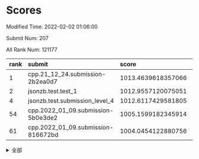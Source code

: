 # Scores

Modified Time: 2022-02-02 01:06:00

Submit Num: 207

All Rank Num: 121177

| rank |               submit               |       score        |       sigma        | pk_num |
| :--- | :--------------------------------- | :----------------- | :----------------- | :----- |
| 1    | cpp.21_12_24.submission-2b2ea0d7   | 1013.4639618357066 | 0.7972727225935436 | 2340   |
| 2    | jsonzb.test.test_1                 | 1012.9557120075051 | 0.8083376233182105 | 2340   |
| 4    | jsonzb.test.submission_level_4     | 1012.6117429581805 | 0.8193246583007031 | 2343   |
| 54   | cpp.2022_01_09.submission-5b0e3de2 | 1005.1599182345914 | 0.7062316873354442 | 2339   |
| 61   | cpp.2022_01_09.submission-816672bd | 1004.0454122880756 | 0.7276733103052964 | 2341   |


<details>
<summary>全部</summary>

| rank |                 submit                 |       score        |       sigma        | pk_num |
| :--- | :------------------------------------- | :----------------- | :----------------- | :----- |
| 1    | cpp.21_12_24.submission-2b2ea0d7       | 1013.4639618357066 | 0.7972727225935436 | 2340   |
| 2    | jsonzb.test.test_1                     | 1012.9557120075051 | 0.8083376233182105 | 2340   |
| 3    | gobigger.level_3.submission_level_3_25 | 1012.6174116081719 | 0.8079341135519859 | 2338   |
| 4    | jsonzb.test.submission_level_4         | 1012.6117429581805 | 0.8193246583007031 | 2343   |
| 5    | gobigger.level_3.submission_level_3_18 | 1011.7074291376042 | 0.78611123785739   | 2345   |
| 6    | gobigger.level_3.submission_level_3_24 | 1011.6481805431914 | 0.7681038228027911 | 2341   |
| 7    | gobigger.level_3.submission_level_3_13 | 1011.6298794998445 | 0.7845013215208814 | 2340   |
| 8    | gobigger.level_3.submission_level_3_26 | 1011.2031610992133 | 0.7532819889216116 | 2344   |
| 9    | gobigger.level_3.submission_level_3_17 | 1011.1734186216224 | 0.7585398906125734 | 2342   |
| 10   | gobigger.level_3.submission_level_3_40 | 1011.007208861295  | 0.7793201728906309 | 2345   |
| 11   | gobigger.level_3.submission_level_3_12 | 1010.8916657118289 | 0.7592232494610758 | 2341   |
| 12   | gobigger.level_3.submission_level_3_49 | 1010.8726774252821 | 0.7697213909282763 | 2344   |
| 13   | gobigger.level_3.submission_level_3_36 | 1010.8366303113999 | 0.780479401853713  | 2340   |
| 14   | gobigger.level_3.submission_level_3_44 | 1010.5457619489205 | 0.7807214525282177 | 2342   |
| 15   | gobigger.level_3.submission_level_3_39 | 1010.5073084565345 | 0.7725702604076348 | 2348   |
| 16   | gobigger.level_3.submission_level_3_43 | 1010.3689008390538 | 0.7620319395394364 | 2341   |
| 17   | gobigger.level_3.submission_level_3_23 | 1010.3674167511225 | 0.7723111008589202 | 2342   |
| 18   | gobigger.level_3.submission_level_3_7  | 1010.2242750720562 | 0.7764970522145559 | 2344   |
| 19   | gobigger.level_3.submission_level_3_14 | 1010.207955743872  | 0.7590360302405854 | 2340   |
| 20   | gobigger.level_3.submission_level_3_31 | 1010.1628274024174 | 0.7481973059494705 | 2346   |
| 21   | gobigger.level_3.submission_level_3_5  | 1010.0832715976236 | 0.7760676594640534 | 2339   |
| 22   | gobigger.level_3.submission_level_3_2  | 1010.0254796994029 | 0.7739273298477481 | 2338   |
| 23   | gobigger.level_3.submission_level_3_37 | 1009.9435624590965 | 0.7576237013512197 | 2343   |
| 24   | gobigger.level_3.submission_level_3_48 | 1009.8661456419092 | 0.7794439262079189 | 2340   |
| 25   | gobigger.level_3.submission_level_3_15 | 1009.8262083962148 | 0.7651592081768738 | 2343   |
| 26   | gobigger.level_3.submission_level_3_19 | 1009.6920266323037 | 0.7613951031619497 | 2340   |
| 27   | gobigger.level_3.submission_level_3_16 | 1009.6652930144589 | 0.7389557069192536 | 2343   |
| 28   | gobigger.level_3.submission_level_3_32 | 1009.6151879088617 | 0.7638493661440562 | 2341   |
| 29   | gobigger.level_3.submission_level_3_45 | 1009.5553818594218 | 0.755306038287616  | 2337   |
| 30   | gobigger.level_3.submission_level_3_0  | 1009.541445133374  | 0.7459900948830575 | 2341   |
| 31   | gobigger.level_3.submission_level_3_27 | 1009.5194076591054 | 0.7490983087435018 | 2340   |
| 32   | gobigger.level_3.submission_level_3_8  | 1009.4996955494154 | 0.7477487158254369 | 2344   |
| 33   | gobigger.level_3.submission_level_3_33 | 1009.471742832423  | 0.7485854461887871 | 2332   |
| 34   | gobigger.level_3.submission_level_3_10 | 1009.4711653661426 | 0.7498016532277713 | 2344   |
| 35   | gobigger.level_3.submission_level_3_42 | 1009.3973516679864 | 0.7475181043733256 | 2343   |
| 36   | gobigger.level_3.submission_level_3_11 | 1009.2678838356414 | 0.744333618940051  | 2344   |
| 37   | gobigger.level_3.submission_level_3_38 | 1009.2254797170083 | 0.7692415676862524 | 2342   |
| 38   | gobigger.level_3.submission_level_3_29 | 1009.2219245418839 | 0.7349645701827622 | 2342   |
| 39   | gobigger.level_3.submission_level_3_21 | 1009.2196521024856 | 0.7536910249106049 | 2340   |
| 40   | gobigger.level_3.submission_level_3_41 | 1009.1821358513974 | 0.7514687186864071 | 2346   |
| 41   | gobigger.level_3.submission_level_3_4  | 1009.1121645671959 | 0.7344526006056057 | 2346   |
| 42   | gobigger.level_3.submission_level_3_20 | 1009.1111492828786 | 0.7495907782970194 | 2344   |
| 43   | gobigger.level_3.submission_level_3_46 | 1009.1046216924605 | 0.7690342662320613 | 2340   |
| 44   | gobigger.level_3.submission_level_3_1  | 1009.0643570942052 | 0.7433140958983487 | 2344   |
| 45   | gobigger.level_3.submission_level_3_47 | 1008.9886775723654 | 0.7558440181020428 | 2346   |
| 46   | gobigger.level_3.submission_level_3_30 | 1008.9765965023984 | 0.7400385511293661 | 2341   |
| 47   | gobigger.level_3.submission_level_3_28 | 1008.8755296053282 | 0.7430474462855657 | 2342   |
| 48   | gobigger.level_3.submission_level_3_22 | 1008.8579479993806 | 0.7395693374608512 | 2342   |
| 49   | gobigger.level_3.submission_level_3_34 | 1008.7498269904708 | 0.7528780405915089 | 2342   |
| 50   | gobigger.level_3.submission_level_3_35 | 1008.6648724147769 | 0.7577742498916545 | 2346   |
| 51   | gobigger.level_3.submission_level_3_3  | 1008.4507337043373 | 0.7553026730413122 | 2347   |
| 52   | gobigger.level_3.submission_level_3_9  | 1008.4186646699101 | 0.7508796829494967 | 2346   |
| 53   | gobigger.level_3.submission_level_3_6  | 1008.402458497821  | 0.7460491292834311 | 2344   |
| 54   | cpp.2022_01_09.submission-5b0e3de2     | 1005.1599182345914 | 0.7062316873354442 | 2339   |
| 55   | gobigger.level_1.submission_level_1_1  | 1004.5579150248619 | 0.7173949015894303 | 2343   |
| 56   | gobigger.level_1.submission_level_1_27 | 1004.2116560233659 | 0.7250472497201371 | 2343   |
| 57   | gobigger.level_1.submission_level_1_47 | 1004.1774187228572 | 0.7191018696144033 | 2342   |
| 58   | gobigger.level_1.submission_level_1_40 | 1004.0998011048399 | 0.7234532708200107 | 2341   |
| 59   | gobigger.level_1.submission_level_1_21 | 1004.093981315102  | 0.7198824305551808 | 2343   |
| 60   | gobigger.level_1.submission_level_1_39 | 1004.0561215663565 | 0.7242684506048513 | 2342   |
| 61   | cpp.2022_01_09.submission-816672bd     | 1004.0454122880756 | 0.7276733103052964 | 2341   |
| 62   | gobigger.level_1.submission_level_1_36 | 1004.0242696271167 | 0.721534269479514  | 2339   |
| 63   | gobigger.level_1.submission_level_1_18 | 1004.0044392431224 | 0.7137985801621648 | 2341   |
| 64   | gobigger.level_1.submission_level_1_44 | 1003.980741356831  | 0.7123609113975761 | 2336   |
| 65   | gobigger.level_1.submission_level_1_41 | 1003.9514935114705 | 0.720429745567846  | 2344   |
| 66   | gobigger.level_1.submission_level_1_10 | 1003.8284359033295 | 0.7186124755746047 | 2341   |
| 67   | gobigger.level_1.submission_level_1_34 | 1003.8017568110384 | 0.7221372532893722 | 2340   |
| 68   | gobigger.level_1.submission_level_1_22 | 1003.7365027147104 | 0.7285131241720615 | 2340   |
| 69   | gobigger.level_1.submission_level_1_37 | 1003.6745790068505 | 0.7172040211451537 | 2344   |
| 70   | gobigger.level_1.submission_level_1_25 | 1003.6534210329835 | 0.7323601117486711 | 2346   |
| 71   | gobigger.level_1.submission_level_1_23 | 1003.6207156635124 | 0.7126332523110211 | 2340   |
| 72   | gobigger.level_1.submission_level_1_49 | 1003.5529589181633 | 0.702963185753685  | 2343   |
| 73   | gobigger.level_1.submission_level_1_2  | 1003.5446628467637 | 0.7138215656816682 | 2338   |
| 74   | gobigger.level_1.submission_level_1_46 | 1003.5435556116627 | 0.7130109650060245 | 2348   |
| 75   | gobigger.level_1.submission_level_1_16 | 1003.5291545831325 | 0.7178524152375434 | 2338   |
| 76   | gobigger.level_1.submission_level_1_3  | 1003.4513128500923 | 0.7122820069459822 | 2338   |
| 77   | gobigger.level_1.submission_level_1_24 | 1003.4304777184435 | 0.7140443585721288 | 2344   |
| 78   | gobigger.level_1.submission_level_1_42 | 1003.4261050434787 | 0.7086121381706962 | 2348   |
| 79   | gobigger.level_1.submission_level_1_30 | 1003.4103879541879 | 0.7158620359431287 | 2346   |
| 80   | gobigger.level_1.submission_level_1_5  | 1003.3740506205295 | 0.7174553612187307 | 2340   |
| 81   | gobigger.level_1.submission_level_1_29 | 1003.3707501888161 | 0.7195021779360055 | 2338   |
| 82   | gobigger.level_1.submission_level_1_38 | 1003.3678278625993 | 0.7205208424054127 | 2343   |
| 83   | gobigger.level_1.submission_level_1_13 | 1003.3635746659717 | 0.710070341997252  | 2339   |
| 84   | gobigger.level_1.submission_level_1_32 | 1003.2985481873563 | 0.7095163787265727 | 2342   |
| 85   | gobigger.level_1.submission_level_1_43 | 1003.2979023979636 | 0.7062053938677542 | 2339   |
| 86   | gobigger.level_1.submission_level_1_26 | 1003.1342282238375 | 0.7175892377680482 | 2341   |
| 87   | gobigger.level_1.submission_level_1_45 | 1003.0962843249581 | 0.7098125452522754 | 2341   |
| 88   | gobigger.level_1.submission_level_1_7  | 1003.0759491810378 | 0.7168149577415905 | 2341   |
| 89   | gobigger.level_1.submission_level_1_12 | 1003.0688004404744 | 0.707301989490459  | 2348   |
| 90   | gobigger.level_1.submission_level_1_48 | 1003.0360562157808 | 0.7280149193355967 | 2343   |
| 91   | gobigger.level_1.submission_level_1_6  | 1003.0105170129192 | 0.7108765710090713 | 2344   |
| 92   | gobigger.level_1.submission_level_1_15 | 1003.004037475573  | 0.7216351781321684 | 2342   |
| 93   | gobigger.level_1.submission_level_1_19 | 1002.9969021068799 | 0.706566881361764  | 2342   |
| 94   | gobigger.level_1.submission_level_1_9  | 1002.9542765419975 | 0.7184648510211807 | 2342   |
| 95   | gobigger.level_1.submission_level_1_35 | 1002.8694387425512 | 0.719344614593607  | 2337   |
| 96   | gobigger.level_1.submission_level_1_14 | 1002.8131432513342 | 0.7328026851570766 | 2343   |
| 97   | gobigger.level_1.submission_level_1_4  | 1002.704861547456  | 0.7047061991511332 | 2342   |
| 98   | gobigger.level_1.submission_level_1_31 | 1002.6384188257442 | 0.7205328554270378 | 2344   |
| 99   | gobigger.level_1.submission_level_1_0  | 1002.6370993769103 | 0.7096127193571283 | 2344   |
| 100  | gobigger.level_1.submission_level_1_8  | 1002.6007900224704 | 0.7014589812393751 | 2342   |
| 101  | gobigger.level_1.submission_level_1_17 | 1002.4724205558135 | 0.7127807507832925 | 2342   |
| 102  | gobigger.level_1.submission_level_1_11 | 1002.158870363491  | 0.7066496980803368 | 2338   |
| 103  | gobigger.level_1.submission_level_1_33 | 1002.0322833492115 | 0.7127026210059748 | 2339   |
| 104  | gobigger.level_1.submission_level_1_28 | 1001.8860377607024 | 0.7143517891928686 | 2346   |
| 105  | gobigger.level_1.submission_level_1_20 | 1001.7012632318027 | 0.7098878048648939 | 2344   |
| 106  | gobigger.random.submission_random_32   | 997.92688106734    | 0.7079037010081307 | 2339   |
| 107  | gobigger.random.submission_random_1    | 997.067489059299   | 0.703936710714375  | 2345   |
| 108  | gobigger.random.submission_random_36   | 997.0063611214115  | 0.6997248239504459 | 2341   |
| 109  | gobigger.random.submission_random_14   | 996.9478600352627  | 0.7088350238271367 | 2345   |
| 110  | gobigger.random.submission_random_49   | 996.9474847674799  | 0.7115430400410838 | 2344   |
| 111  | gobigger.random.submission_random_47   | 996.8596236297788  | 0.7071048683325014 | 2342   |
| 112  | gobigger.random.submission_random_46   | 996.85576805321    | 0.7179691953981269 | 2333   |
| 113  | gobigger.random.submission_random_24   | 996.8107654850506  | 0.6988032282973458 | 2341   |
| 114  | gobigger.random.submission_random_4    | 996.7422756044327  | 0.7120482083036879 | 2341   |
| 115  | gobigger.random.submission_random_26   | 996.7135161093807  | 0.7065305533229332 | 2341   |
| 116  | gobigger.random.submission_random_43   | 996.6951470385599  | 0.6996646330717287 | 2342   |
| 117  | gobigger.random.submission_random_42   | 996.6856145940752  | 0.7088513472008111 | 2344   |
| 118  | gobigger.random.submission_random_40   | 996.5653103536888  | 0.7181929540066594 | 2337   |
| 119  | gobigger.random.submission_random_10   | 996.4638570723258  | 0.7136272772810283 | 2341   |
| 120  | gobigger.random.submission_random_0    | 996.4021186877662  | 0.6994728290374383 | 2339   |
| 121  | gobigger.random.submission_random_29   | 996.352111162976   | 0.7089978330254016 | 2340   |
| 122  | gobigger.random.submission_random_33   | 996.3490895410479  | 0.7028702346460108 | 2341   |
| 123  | gobigger.random.submission_random_23   | 996.1827865156993  | 0.7116556323492644 | 2344   |
| 124  | gobigger.random.submission_random_7    | 996.1338406896484  | 0.7094150228188302 | 2342   |
| 125  | gobigger.random.submission_random_34   | 996.040611551669   | 0.7132067598572321 | 2337   |
| 126  | gobigger.random.submission_random_39   | 995.9710600978354  | 0.7022968057380206 | 2340   |
| 127  | gobigger.random.submission_random_20   | 995.9595683606188  | 0.7126832599650296 | 2340   |
| 128  | gobigger.random.submission_random_41   | 995.926363272203   | 0.7113889319473989 | 2342   |
| 129  | gobigger.random.submission_random_22   | 995.9104058946895  | 0.7278822264384758 | 2342   |
| 130  | gobigger.random.submission_random_18   | 995.9090448868812  | 0.7195151156718038 | 2342   |
| 131  | gobigger.random.submission_random_5    | 995.9080626824995  | 0.7186866893892092 | 2336   |
| 132  | gobigger.random.submission_random_44   | 995.8988591506086  | 0.7236806573128285 | 2346   |
| 133  | gobigger.random.submission_random_28   | 995.7972835514645  | 0.7105986313394794 | 2337   |
| 134  | gobigger.random.submission_random_15   | 995.7816960206762  | 0.7218608529764943 | 2337   |
| 135  | gobigger.random.submission_random_12   | 995.7164064983263  | 0.7058125843993386 | 2341   |
| 136  | gobigger.random.submission_random_27   | 995.7081133290544  | 0.6999567392468637 | 2343   |
| 137  | gobigger.random.submission_random_19   | 995.6453687210334  | 0.7044286391621208 | 2341   |
| 138  | gobigger.random.submission_random_11   | 995.6178299935972  | 0.6996244692428157 | 2339   |
| 139  | gobigger.random.submission_random_48   | 995.6017240430095  | 0.7179328564418985 | 2334   |
| 140  | gobigger.random.submission_random_37   | 995.5865641902844  | 0.7112535466317326 | 2339   |
| 141  | gobigger.random.submission_random_45   | 995.371799859955   | 0.7227145431068042 | 2342   |
| 142  | gobigger.random.submission_random_35   | 995.3552413013402  | 0.7082278489248416 | 2345   |
| 143  | gobigger.random.submission_random_17   | 995.2169353720918  | 0.7239672412016539 | 2342   |
| 144  | gobigger.random.submission_random_2    | 995.2156254310516  | 0.7230956683667034 | 2345   |
| 145  | gobigger.random.submission_random_38   | 995.2121812753354  | 0.7134010099421841 | 2339   |
| 146  | gobigger.random.submission_random_6    | 995.1744457464008  | 0.7091854745190667 | 2341   |
| 147  | gobigger.random.submission_random_8    | 995.1080104259728  | 0.7215030197793791 | 2343   |
| 148  | gobigger.random.submission_random_16   | 994.8981048813829  | 0.7195687333351168 | 2340   |
| 149  | gobigger.random.submission_random_31   | 994.8963545036466  | 0.7084487052565575 | 2340   |
| 150  | gobigger.random.submission_random_9    | 994.8680118461731  | 0.7254213208775141 | 2338   |
| 151  | gobigger.random.submission_random_30   | 994.6167130114513  | 0.7397207507993486 | 2342   |
| 152  | gobigger.random.submission_random_3    | 994.5567427628206  | 0.7235464048537018 | 2347   |
| 153  | gobigger.random.submission_random_25   | 994.5454404607004  | 0.7092801849435666 | 2342   |
| 154  | gobigger.random.submission_random_13   | 994.44946580276    | 0.7232799235644533 | 2342   |
| 155  | gobigger.random.submission_random_21   | 994.2238443837211  | 0.7028143611172581 | 2341   |
| 156  | gobigger.level_2.submission_level_2_27 | 994.1989810866058  | 0.73695532655058   | 2343   |
| 157  | gobigger.level_2.submission_level_2_49 | 993.9477524131831  | 0.7404079940025106 | 2343   |
| 158  | gobigger.level_2.submission_level_2_39 | 993.7132526940458  | 0.7333644189707474 | 2345   |
| 159  | gobigger.level_2.submission_level_2_25 | 993.3925295043258  | 0.7301503051387679 | 2345   |
| 160  | gobigger.level_2.submission_level_2_23 | 993.3189215350922  | 0.7238072550145015 | 2339   |
| 161  | gobigger.level_2.submission_level_2_42 | 993.3038326800882  | 0.7388666795383527 | 2342   |
| 162  | gobigger.level_2.submission_level_2_17 | 993.0295247428869  | 0.7244853706326612 | 2338   |
| 163  | gobigger.level_2.submission_level_2_1  | 992.9998609081882  | 0.7277633477755074 | 2339   |
| 164  | gobigger.level_2.submission_level_2_15 | 992.9698161092484  | 0.7348213594194349 | 2337   |
| 165  | gobigger.level_2.submission_level_2_6  | 992.9388482002844  | 0.7394530268835142 | 2344   |
| 166  | gobigger.level_2.submission_level_2_41 | 992.8948882961455  | 0.7299380020524523 | 2343   |
| 167  | gobigger.level_2.submission_level_2_21 | 992.8488995169472  | 0.7426445894029496 | 2342   |
| 168  | gobigger.level_2.submission_level_2_2  | 992.8341378863541  | 0.740716543097934  | 2339   |
| 169  | gobigger.level_2.submission_level_2_33 | 992.8148159273861  | 0.737543742092146  | 2340   |
| 170  | gobigger.level_2.submission_level_2_36 | 992.7600398386478  | 0.7484522204553486 | 2340   |
| 171  | gobigger.level_2.submission_level_2_3  | 992.6632766444103  | 0.7424090191243266 | 2342   |
| 172  | gobigger.level_2.submission_level_2_38 | 992.6386814475868  | 0.7327513992029324 | 2339   |
| 173  | gobigger.level_2.submission_level_2_34 | 992.6114244386767  | 0.7625754122897852 | 2348   |
| 174  | gobigger.level_2.submission_level_2_35 | 992.2619256338977  | 0.750020245369633  | 2348   |
| 175  | gobigger.level_2.submission_level_2_46 | 992.2417202881676  | 0.7674816750359584 | 2342   |
| 176  | gobigger.level_2.submission_level_2_26 | 992.2170918212847  | 0.7440805551824474 | 2342   |
| 177  | gobigger.level_2.submission_level_2_30 | 992.12748279235    | 0.746643115341745  | 2343   |
| 178  | gobigger.level_2.submission_level_2_19 | 992.0647496703384  | 0.7327246105431467 | 2342   |
| 179  | gobigger.level_2.submission_level_2_37 | 991.9817001184788  | 0.7466407337186847 | 2342   |
| 180  | gobigger.level_2.submission_level_2_20 | 991.9581918374874  | 0.7712708366956338 | 2341   |
| 181  | gobigger.level_2.submission_level_2_43 | 991.9544797221772  | 0.7493205098229787 | 2340   |
| 182  | gobigger.level_2.submission_level_2_29 | 991.9303512358214  | 0.7409516187843046 | 2346   |
| 183  | gobigger.level_2.submission_level_2_48 | 991.8881879772434  | 0.7504780624845865 | 2340   |
| 184  | gobigger.level_2.submission_level_2_8  | 991.7986341781269  | 0.7695227655392846 | 2343   |
| 185  | gobigger.level_2.submission_level_2_11 | 991.7952607089902  | 0.7473171553298246 | 2340   |
| 186  | gobigger.level_2.submission_level_2_44 | 991.7683574835081  | 0.7282638246889922 | 2341   |
| 187  | gobigger.level_2.submission_level_2_22 | 991.7449681670073  | 0.7440107384266851 | 2339   |
| 188  | gobigger.level_2.submission_level_2_45 | 991.6866655506669  | 0.7315081294326548 | 2345   |
| 189  | gobigger.level_2.submission_level_2_40 | 991.5997517624648  | 0.7385983861109034 | 2340   |
| 190  | gobigger.level_2.submission_level_2_5  | 991.5528853996813  | 0.7407337421487905 | 2339   |
| 191  | gobigger.level_2.submission_level_2_0  | 991.5249631480424  | 0.7742605111432662 | 2338   |
| 192  | gobigger.level_2.submission_level_2_24 | 991.4762095874769  | 0.7537438601223396 | 2343   |
| 193  | gobigger.level_2.submission_level_2_13 | 991.3878251355023  | 0.7526741421053041 | 2343   |
| 194  | gobigger.level_2.submission_level_2_14 | 991.3860921893325  | 0.7532570683054066 | 2342   |
| 195  | gobigger.level_2.submission_level_2_4  | 991.3127238124869  | 0.7324262881045579 | 2342   |
| 196  | gobigger.level_2.submission_level_2_28 | 991.2405279952046  | 0.7645088415758318 | 2342   |
| 197  | gobigger.level_2.submission_level_2_32 | 991.0419123212552  | 0.7670524944408853 | 2337   |
| 198  | gobigger.level_2.submission_level_2_16 | 991.0245784552802  | 0.7456069145592534 | 2342   |
| 199  | gobigger.level_2.submission_level_2_31 | 991.0195526551482  | 0.7476260281264474 | 2342   |
| 200  | gobigger.level_2.submission_level_2_9  | 990.9996705789729  | 0.757356406073602  | 2337   |
| 201  | gobigger.level_2.submission_level_2_12 | 990.749840265658   | 0.7566966773035836 | 2340   |
| 202  | gobigger.level_2.submission_level_2_18 | 990.6945248677623  | 0.7661328682560866 | 2343   |
| 203  | gobigger.level_2.submission_level_2_10 | 990.3382271789111  | 0.746152934333991  | 2342   |
| 204  | gobigger.level_2.submission_level_2_7  | 990.062965082807   | 0.7761238088336415 | 2338   |
| 205  | gobigger.level_2.submission_level_2_47 | 990.0589535811695  | 0.7824278000251952 | 2342   |
| 206  | gobigger.none.submission_none_1        | 978.0976984318308  | 1.2486062788637118 | 2338   |
| 207  | gobigger.none.submission_none_0        | 976.8243126278161  | 1.3601712549997482 | 2340   |

</details>